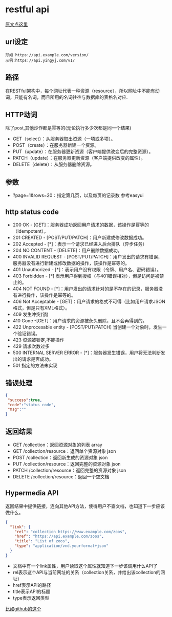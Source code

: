 restful api
===============

[原文点这里](http://www.ruanyifeng.com/blog/2014/05/restful_api.html)


## url设定
```
形如 https://api.example.com/version/
示例:https://api.yingyj.com/v1/
```

## 路径
在RESTful架构中，每个网址代表一种资源（resource），所以网址中不能有动词，只能有名词，而且所用的名词往往与数据库的表格名对应.

## HTTP动词
除了post,其他炒作都是幂等的(无论执行多少次都是同一个结果)
* GET（select）：从服务器取出资源（一项或多项）。
* POST（create）：在服务器新建一个资源。
* PUT（update）：在服务器更新资源（客户端提供改变后的完整资源）。
* PATCH（update）：在服务器更新资源（客户端提供改变的属性）。
* DELETE（delete）：从服务器删除资源。

## 参数
* ?page=1&rows=20：指定第几页，以及每页的记录数  参考easyui

## http status code
* 200 OK - [GET]：服务器成功返回用户请求的数据，该操作是幂等的（Idempotent）。
* 201 CREATED - [POST/PUT/PATCH]：用户新建或修改数据成功。
* 202 Accepted - [*]：表示一个请求已经进入后台排队（异步任务）
* 204 NO CONTENT - [DELETE]：用户删除数据成功。
* 400 INVALID REQUEST - [POST/PUT/PATCH]：用户发出的请求有错误，服务器没有进行新建或修改数据的操作，该操作是幂等的。
* 401 Unauthorized - [*]：表示用户没有权限（令牌、用户名、密码错误）。
* 403 Forbidden - [*] 表示用户得到授权（与401错误相对），但是访问是被禁止的。
* 404 NOT FOUND - [*]：用户发出的请求针对的是不存在的记录，服务器没有进行操作，该操作是幂等的。
* 406 Not Acceptable - [GET]：用户请求的格式不可得（比如用户请求JSON格式，但是只有XML格式）。
* 409 发生冲突(锁)
* 410 Gone -[GET]：用户请求的资源被永久删除，且不会再得到的。
* 422 Unprocesable entity - [POST/PUT/PATCH] 当创建一个对象时，发生一个验证错误。
* 423 资源被锁定,不能操作
* 429 请求次数过多
* 500 INTERNAL SERVER ERROR - [*]：服务器发生错误，用户将无法判断发出的请求是否成功。
* 501 指定的方法未实现

## 错误处理
```json
{
 "success":true,
 "code":"status code",
 "msg":""
}
```

## 返回结果
* GET /collection：返回资源对象的列表 array
* GET /collection/resource：返回单个资源对象 json
* POST /collection：返回新生成的资源对象 json
* PUT /collection/resource：返回完整的资源对象 json
* PATCH /collection/resource：返回完整的资源对象 json
* DELETE /collection/resource：返回一个空文档

## Hypermedia API
返回结果中提供链接，连向其他API方法，使得用户不查文档，也知道下一步应该做什么。
```json
{
  "link": {
    "rel": "collection https://www.example.com/zoos",
    "href": "https://api.example.com/zoos",
    "title": "List of zoos",
    "type": "application/vnd.yourformat+json"
  }
}
```
* 文档中有一个link属性，用户读取这个属性就知道下一步该调用什么API了
* rel表示这个API与当前网址的关系（collection关系，并给出该collection的网址）
* href表示API的路径
* title表示API的标题
* type表示返回类型

[比如github的这个](https://api.github.com/)


